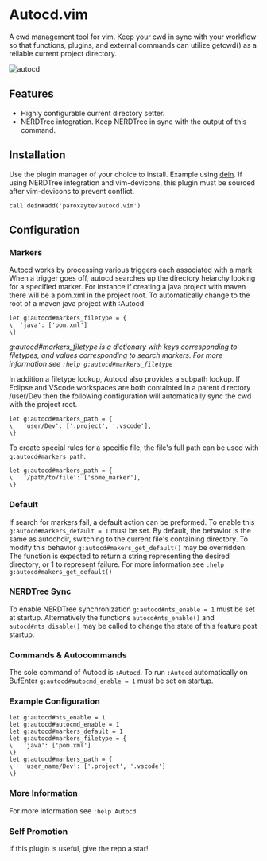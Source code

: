 # Autocd.vim

A cwd management tool for vim.
Keep your cwd in sync with your workflow so that functions, plugins, and external commands can
utilize getcwd() as a reliable current project directory.

![](./.github/preview.gif?raw=true "autocd")

## Features

* Highly configurable current directory setter.
* NERDTree integration. Keep NERDTree in sync with the output of this command.

## Installation

Use the plugin manager of your choice to install. Example using [dein](https://github.com/Shougo/dein.vim). If using NERDTree integration and vim-devicons, this plugin must be sourced after vim-devicons to prevent conflict.

```vim
call dein#add('paroxayte/autocd.vim')
```

## Configuration

### Markers
Autocd works by processing various triggers each associated with a mark. When a trigger goes off,
autocd searches up the directory heiarchy looking for a specified marker. For instance if creating a
java project with maven there will be a pom.xml in the project root. To automatically change to the
root of a maven java project with :Autocd 

```vim
let g:autocd#markers_filetype = {
\  'java': ['pom.xml']
\}
```
*g:autocd#markers_filetype is a dictionary with keys corresponding to filetypes, and values
corresponding to search markers. For more information see `:help g:autocd#markers_filetype`*

In addition a filetype lookup, Autocd also provides a subpath lookup. If Eclipse and VScode
workspaces are both containted in a parent directory /user/Dev then the following configuration will
automatically sync the cwd with the project root. 

```vim
let g:autocd#markers_path = { 
\   'user/Dev': ['.project', '.vscode'],
\}
```
 To create special rules for a specific file, the file's full path can be used with
 `g:autocd#markers_path`.

```vim
let g:autocd#markers_path = { 
\   '/path/to/file': ['some_marker'],
\}
```

### Default
If search for markers fail, a default action can be preformed. To enable this
`g:autocd#markers_default = 1` must be set. By default, the behavior is the same as autochdir,
switching to the current file's containing directory. To modify this behavior
`g:autocd#makers_get_default()` may be overridden. The function is expected to return a string
representing the desired directory, or 1 to represent failure. For more information see `:help g:autocd#makers_get_default()`

### NERDTree Sync
To enable NERDTree synchronization `g:autocd#nts_enable = 1` must be set at startup. Alternatively
the functions `autocd#nts_enable()` and `autocd#nts_disable()` may be called to change the state of
this feature post startup.

### Commands & Autocommands
The sole command of Autocd is `:Autocd`. To run `:Autocd` automatically on BufEnter `g:autocd#autocmd_enable = 1` must be set on startup.

### Example Configuration
```vim
let g:autocd#nts_enable = 1
let g:autocd#autocmd_enable = 1
let g:autocd#markers_default = 1
let g:autocd#markers_filetype = {
\   'java': ['pom.xml']
\}
let g:autocd#markers_path = { 
\   'user_name/Dev': ['.project', '.vscode']
\}
```

### More Information 
For more information see `:help Autocd`

### Self Promotion
If this plugin is useful, give the repo a star!
